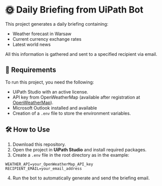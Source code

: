 # 🌞 Daily Briefing from UiPath Bot

This project generates a daily briefing containing:
- Weather forecast in Warsaw
- Current currency exchange rates
- Latest world news

All this information is gathered and sent to a specified recipient via email.

## 📝 Requirements
To run this project, you need the following:
- UiPath Studio with an active license.
- API key from OpenWeatherMap (available after registration at [OpenWeatherMap](https://openweathermap.org/)).
- Microsoft Outlook installed and available
- Creation of a `.env` file to store the environment variables.

## 🛠 How to Use

1. Download this repository.  
2. Open the project in **UiPath Studio** and install required packages.  
3. Create a `.env` file in the root directory as in the example:

```   
WEATHER_API=your_OpenWeatherMap_API_key 
RECIPIENT_EMAIL=your_email_address
```
 
4. Run the bot to automatically generate and send the briefing email.




